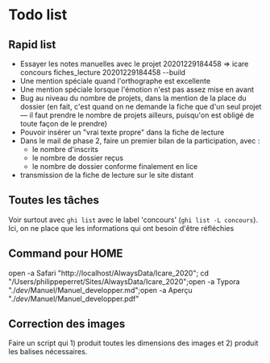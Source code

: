 # Todo list

## Rapid list

* Essayer les notes manuelles avec le projet 20201229184458
 => icare concours fiches_lecture 20201229184458 --build 
* Une mention spéciale quand l'orthographe est excellente
* Une mention spéciale lorsque l'émotion n'est pas assez mise en avant
* Bug au niveau du nombre de projets, dans la mention de la place du dossier (en fait, c'est quand on ne demande la fiche que d'un seul projet — il faut prendre le nombre de projets ailleurs, puisqu'on est obligé de toute façon de le prendre)
* Pouvoir insérer un "vrai texte propre" dans la fiche de lecture
* Dans le mail de phase 2, faire un premier bilan de la participation, avec :
  - le nombre d'inscrits
  - le nombre de dossier reçus
  - le nombre de dossier conforme finalement en lice
* transmission de la fiche de lecture sur le site distant


## Toutes les tâches

Voir surtout avec `ghi list` avec le label 'concours' (`ghi list -L concours`). Ici, on ne place que les informations qui ont besoin d'être réfléchies

## Command pour HOME

open -a Safari "http://localhost/AlwaysData/Icare_2020"; cd "/Users/philippeperret/Sites/AlwaysData/Icare_2020";open -a Typora "./_dev_/Manuel/Manuel_developper.md";open -a Aperçu "./_dev_/Manuel/Manuel_developper.pdf"

## Correction des images

Faire un script qui 1) produit toutes les dimensions des images et 2) produit les balises nécessaires.
